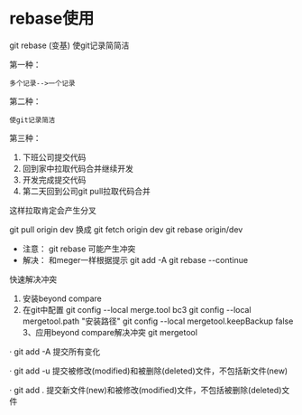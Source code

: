 # rebase使用

git rebase (变基)      使git记录简简洁

第一种：

    多个记录-->一个记录
   
第二种：

    使git记录简洁
第三种：
     
 1. 下班公司提交代码
 2. 回到家中拉取代码合并继续开发
 3. 开发完成提交代码
 4. 第二天回到公司git pull拉取代码合并
 
这样拉取肯定会产生分叉

git pull origin dev
换成
git fetch origin dev
git rebase origin/dev

* 注意：
git rebase 可能产生冲突
* 解决：
和meger一样根据提示
git add -A
git rebase --continue

快速解决冲突
     
 1. 安装beyond compare
 2. 在git中配置
    git config --local merge.tool bc3
    git config --local mergetool.path "安装路径"
    git config --local mergetool.keepBackup false
3、应用beyond compare解决冲突
git mergetool





·  git add -A  提交所有变化

·  git add -u  提交被修改(modified)和被删除(deleted)文件，不包括新文件(new)

·  git add .  提交新文件(new)和被修改(modified)文件，不包括被删除(deleted)文件
